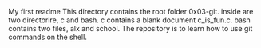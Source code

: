 My first readme
This directory contains the root folder 0x03-git.
inside are two directorire, c and bash.
c contains a blank document c_is_fun.c.
bash contains two files, alx and school.
The repository is to learn how to use git commands on the shell.
